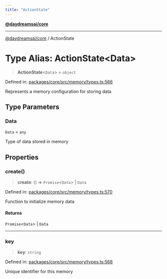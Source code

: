 ```yaml
---
title: "ActionState"
---
```


[**@daydreamsai/core**](./api-reference.md)

***

[@daydreamsai/core](./api-reference.md) / ActionState

# Type Alias: ActionState\<Data\>

> **ActionState**\<`Data`\> = `object`

Defined in: [packages/core/src/memory/types.ts:566](https://github.com/dojoengine/daydreams/blob/cade502c379b7b9e103832026447c86310638fce/packages/core/src/memory/types.ts#L566)

Represents a memory configuration for storing data

## Type Parameters

### Data

`Data` = `any`

Type of data stored in memory

## Properties

### create()

> **create**: () => `Promise`\<`Data`\> \| `Data`

Defined in: [packages/core/src/memory/types.ts:570](https://github.com/dojoengine/daydreams/blob/cade502c379b7b9e103832026447c86310638fce/packages/core/src/memory/types.ts#L570)

Function to initialize memory data

#### Returns

`Promise`\<`Data`\> \| `Data`

***

### key

> **key**: `string`

Defined in: [packages/core/src/memory/types.ts:568](https://github.com/dojoengine/daydreams/blob/cade502c379b7b9e103832026447c86310638fce/packages/core/src/memory/types.ts#L568)

Unique identifier for this memory
